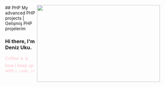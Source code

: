 
<img src="https://media.giphy.com/media/ZVik7pBtu9dNS/source.gif" align="right" width="400" height="250">
## PHP
My advanced PHP projects |  Gelişmiş PHP projelerim

### Hi there, I'm Deniz Uku.

<font color="pink">Coffee ☕ is how I keep up with `< code />` </font>









